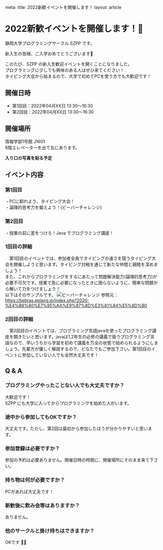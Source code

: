 <route lang="yaml">
meta:
    title: 2022新歓イベントを開催します！
    layout: article
</route>

# 2022新歓イベントを開催します！

静岡大学プログラミングサークル SZPP です。

新入生の皆様、ご入学おめでとうございます🌸

このたび、SZPP の新入生歓迎イベントを開くことになりました。 \
プログラミングに少しでも興味のある人はぜひ来てください！ \
タイピング大会から始まるので、大学で初めてPCを使う方でも大歓迎です！

## 開催日時

- 第1回目：2022年04月XX日 13:30〜16:30
- 第2回目：2022年04月XX日 13:30〜16:30

## 開催場所
情報学部1号館 J1601 \
6階エレベーターを出て左にあります。

**入り口の写真を貼る予定**

## イベント内容

### 第1回目
・PCに馴れよう、タイピング大会！ \
・論理的思考力を鍛えよう！(ビーバーチャレンジ)

### 第2回目
・授業の前に差をつけろ！Java でプログラミング講座！

### 1回目の詳細
&emsp;第1回目のイベントでは、参加者全員でタイピングの速さを競うタイピング大会を開催しようと思います。タイピング対戦を通じて新たな仲間と親睦を深めましょう！ \
また、これからプログラミングをするにあたって問題解決能力(論理的思考力)が必要不可欠です。授業で急に必要になったときに困らないように、簡単な問題から解いて力をつけましょう！ \
以下はそのサンプルです。
![ビーバーチャレンジ](@/assets/Bebras_Challenge.png)
参照元：https://bebras.eplang.jp/index.php?2020-%E4%B8%80%E7%95%AA%E9%87%8D%E3%81%84%E5%8D%B0


### 2回目の詳細
&emsp;第2回目のイベントでは、プログラミング言語javaを使ったプログラミング講座を開きたいと思います。javaは1,2年生の必修の講義で扱うプログラミング言語なので、早いうちから学習を初めて講義を万全の状態で始められるようにしましょう。先輩方が優しく解説するので、どなたでもご参加下さい。第1回目のイベントに参加していない人でも全然大丈夫です！

## Q & A

### プログラミングやったことない人でも大丈夫ですか？
大歓迎です！ \
SZPP にも大学に入ってからプログラミングを始めた人がいます。

### 途中から参加してもOKですか？
大丈夫です。ただし、第2回は最初から参加したほうが分かりやすいと思います。

### 参加登録は必要ですか？
参加の予約は必要ありません。開催日時の時間に、開催場所にそのまま来て下さい。

### 持ち物は何が必要ですか？
PCがあれば大丈夫です！

### 新歓後に飲み会等はありますか？
ありません。

### 他のサークルと掛け持ちはできますか？
OKです 🙆‍♂️